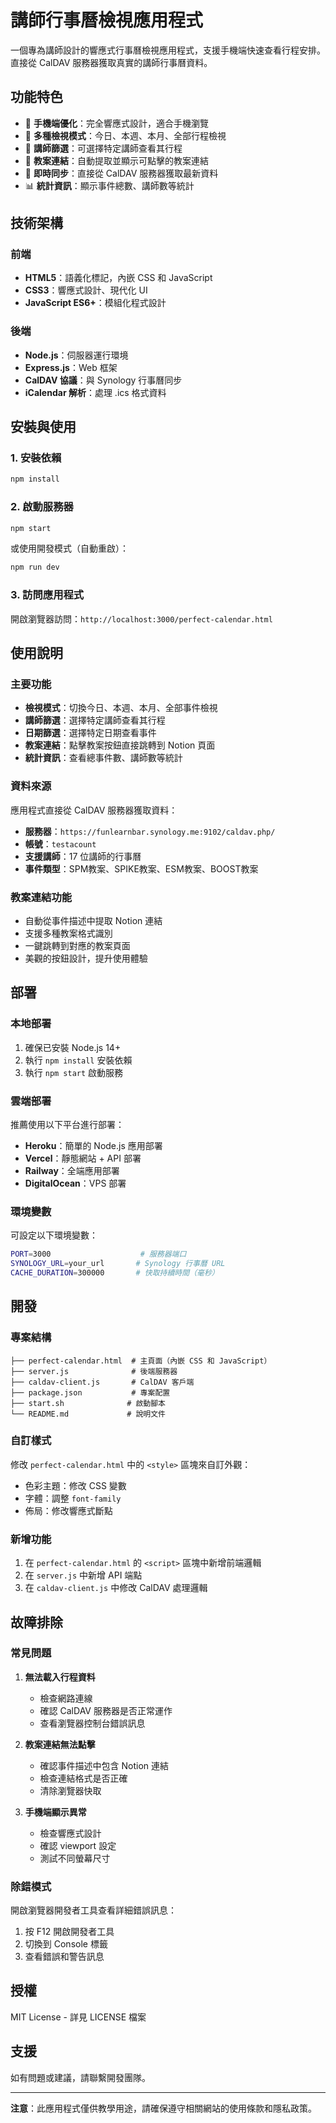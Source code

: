 # 講師行事曆檢視應用程式

一個專為講師設計的響應式行事曆檢視應用程式，支援手機端快速查看行程安排。直接從 CalDAV 服務器獲取真實的講師行事曆資料。

## 功能特色

- 📱 **手機端優化**：完全響應式設計，適合手機瀏覽
- 📅 **多種檢視模式**：今日、本週、本月、全部行程檢視
- 👥 **講師篩選**：可選擇特定講師查看其行程
- 📝 **教案連結**：自動提取並顯示可點擊的教案連結
- 🔄 **即時同步**：直接從 CalDAV 服務器獲取最新資料
- 📊 **統計資訊**：顯示事件總數、講師數等統計

## 技術架構

### 前端
- **HTML5**：語義化標記，內嵌 CSS 和 JavaScript
- **CSS3**：響應式設計、現代化 UI
- **JavaScript ES6+**：模組化程式設計

### 後端
- **Node.js**：伺服器運行環境
- **Express.js**：Web 框架
- **CalDAV 協議**：與 Synology 行事曆同步
- **iCalendar 解析**：處理 .ics 格式資料

## 安裝與使用

### 1. 安裝依賴

```bash
npm install
```

### 2. 啟動服務器

```bash
npm start
```

或使用開發模式（自動重啟）：

```bash
npm run dev
```

### 3. 訪問應用程式

開啟瀏覽器訪問：`http://localhost:3000/perfect-calendar.html`

## 使用說明

### 主要功能

- **檢視模式**：切換今日、本週、本月、全部事件檢視
- **講師篩選**：選擇特定講師查看其行程
- **日期篩選**：選擇特定日期查看事件
- **教案連結**：點擊教案按鈕直接跳轉到 Notion 頁面
- **統計資訊**：查看總事件數、講師數等統計

### 資料來源

應用程式直接從 CalDAV 服務器獲取資料：
- **服務器**：`https://funlearnbar.synology.me:9102/caldav.php/`
- **帳號**：`testacount`
- **支援講師**：17 位講師的行事曆
- **事件類型**：SPM教案、SPIKE教案、ESM教案、BOOST教案

### 教案連結功能

- 自動從事件描述中提取 Notion 連結
- 支援多種教案格式識別
- 一鍵跳轉到對應的教案頁面
- 美觀的按鈕設計，提升使用體驗

## 部署

### 本地部署

1. 確保已安裝 Node.js 14+
2. 執行 `npm install` 安裝依賴
3. 執行 `npm start` 啟動服務

### 雲端部署

推薦使用以下平台進行部署：

- **Heroku**：簡單的 Node.js 應用部署
- **Vercel**：靜態網站 + API 部署
- **Railway**：全端應用部署
- **DigitalOcean**：VPS 部署

### 環境變數

可設定以下環境變數：

```bash
PORT=3000                    # 服務器端口
SYNOLOGY_URL=your_url       # Synology 行事曆 URL
CACHE_DURATION=300000       # 快取持續時間（毫秒）
```

## 開發

### 專案結構

```
├── perfect-calendar.html  # 主頁面（內嵌 CSS 和 JavaScript）
├── server.js              # 後端服務器
├── caldav-client.js       # CalDAV 客戶端
├── package.json           # 專案配置
├── start.sh              # 啟動腳本
└── README.md             # 說明文件
```

### 自訂樣式

修改 `perfect-calendar.html` 中的 `<style>` 區塊來自訂外觀：

- 色彩主題：修改 CSS 變數
- 字體：調整 `font-family`
- 佈局：修改響應式斷點

### 新增功能

1. 在 `perfect-calendar.html` 的 `<script>` 區塊中新增前端邏輯
2. 在 `server.js` 中新增 API 端點
3. 在 `caldav-client.js` 中修改 CalDAV 處理邏輯

## 故障排除

### 常見問題

1. **無法載入行程資料**
   - 檢查網路連線
   - 確認 CalDAV 服務器是否正常運作
   - 查看瀏覽器控制台錯誤訊息

2. **教案連結無法點擊**
   - 確認事件描述中包含 Notion 連結
   - 檢查連結格式是否正確
   - 清除瀏覽器快取

3. **手機端顯示異常**
   - 檢查響應式設計
   - 確認 viewport 設定
   - 測試不同螢幕尺寸

### 除錯模式

開啟瀏覽器開發者工具查看詳細錯誤訊息：

1. 按 F12 開啟開發者工具
2. 切換到 Console 標籤
3. 查看錯誤和警告訊息

## 授權

MIT License - 詳見 LICENSE 檔案

## 支援

如有問題或建議，請聯繫開發團隊。

---

**注意**：此應用程式僅供教學用途，請確保遵守相關網站的使用條款和隱私政策。
